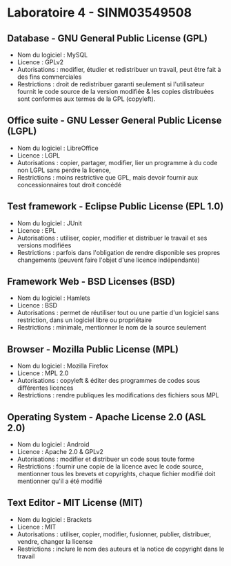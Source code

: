 # Laboratoire 4 - SINM03549508

## Database - GNU General Public License (GPL)

- Nom du logiciel : MySQL
- Licence : GPLv2
- Autorisations : modifier, étudier et redistribuer un travail, peut être fait à des fins commerciales
- Restrictions : droit de redistribuer garanti seulement si l'utilisateur fournit le code source de la version modifiée & les copies distribuées sont conformes aux termes de la GPL (copyleft).

## Office suite - GNU Lesser General Public License (LGPL)

- Nom du logiciel : LibreOffice
- Licence : LGPL
- Autorisations : copier, partager, modifier, lier un programme à du code non LGPL sans perdre la licence, 
- Restrictions : moins restrictive que GPL, mais devoir fournir aux concessionnaires tout droit concédé

## Test framework - Eclipse Public License (EPL 1.0)

- Nom du logiciel : JUnit
- Licence : EPL
- Autorisations : utiliser, copier, modifier et distribuer le travail et ses versions modifiées
- Restrictions : parfois dans l'obligation de rendre disponible ses propres changements (peuvent faire l'objet d'une licence indépendante)

## Framework Web - BSD Licenses (BSD)

- Nom du logiciel : Hamlets
- Licence : BSD
- Autorisations : permet de réutiliser tout ou une partie d'un logiciel sans restriction, dans un logiciel libre ou propriétaire
- Restrictions : minimale, mentionner le nom de la source seulement

## Browser - Mozilla Public License (MPL)

- Nom du logiciel : Mozilla Firefox
- Licence : MPL 2.0
- Autorisations : copyleft & éditer des programmes de codes sous différentes licences
- Restrictions : rendre publiques les modifications des fichiers sous MPL

## Operating System - Apache License 2.0 (ASL 2.0)

- Nom du logiciel : Android
- Licence : Apache 2.0 & GPLv2
- Autorisations : modifier et distribuer un code sous toute forme
- Restrictions : fournir une copie de la licence avec le code source, mentionner tous les brevets et copyrights, chaque fichier modifié doit mentionner qu'il a été modifié

## Text Editor - MIT License (MIT)

- Nom du logiciel : Brackets
- Licence : MIT
- Autorisations : utiliser, copier, modifier, fusionner, publier, distribuer, vendre, changer la license
- Restrictions : inclure le nom des auteurs et la notice de copyright dans le travail